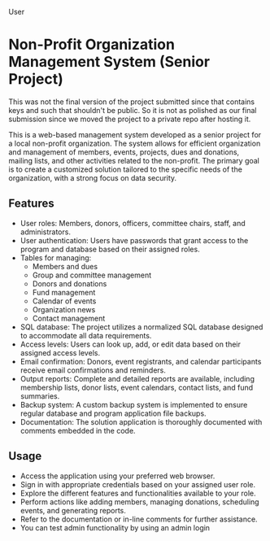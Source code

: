 
User
# Non-Profit Organization Management System (Senior Project)
This was not the final version of the project submitted since that contains keys and such that shouldn't be public. So it is not as polished as our final submission since we moved the project to a private repo after hosting it.

This is a web-based management system developed as a senior project for a local non-profit organization. The system allows for efficient organization and management of members, events, projects, dues and donations, mailing lists, and other activities related to the non-profit. The primary goal is to create a customized solution tailored to the specific needs of the organization, with a strong focus on data security.

## Features

- User roles: Members, donors, officers, committee chairs, staff, and administrators.
- User authentication: Users have passwords that grant access to the program and database based on their assigned roles.
- Tables for managing:
  - Members and dues
  - Group and committee management
  - Donors and donations
  - Fund management
  - Calendar of events
  - Organization news
  - Contact management
- SQL database: The project utilizes a normalized SQL database designed to accommodate all data requirements.
- Access levels: Users can look up, add, or edit data based on their assigned access levels.
- Email confirmation: Donors, event registrants, and calendar participants receive email confirmations and reminders.
- Output reports: Complete and detailed reports are available, including membership lists, donor lists, event calendars, contact lists, and fund summaries.
- Backup system: A custom backup system is implemented to ensure regular database and program application file backups.
- Documentation: The solution application is thoroughly documented with comments embedded in the code.

## Usage

- Access the application using your preferred web browser.
- Sign in with appropriate credentials based on your assigned user role.
- Explore the different features and functionalities available to your role.
- Perform actions like adding members, managing donations, scheduling events, and generating reports.
- Refer to the documentation or in-line comments for further assistance.
- You can test admin functionality by using an admin login

